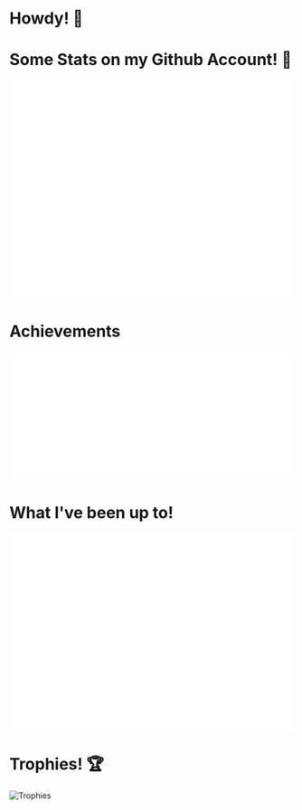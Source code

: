 # Howdy! 👋

# Some Stats on my Github Account! 🥇
![Metrics](/github-metrics.svg)
# Achievements
![Achievements](/metrics.plugin.achievements.compact.svg)

# What I've been up to!
![isoCal](/metrics.plugin.isocalendar.fullyear.svg)

# Trophies! 🏆
![Trophies](https://github-profile-trophy.vercel.app/?username=adamd115114&theme=onedark&column=4&margin-w=15&margin-h=15)
